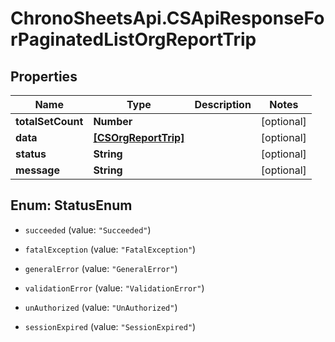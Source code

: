 # ChronoSheetsApi.CSApiResponseForPaginatedListOrgReportTrip

## Properties
Name | Type | Description | Notes
------------ | ------------- | ------------- | -------------
**totalSetCount** | **Number** |  | [optional] 
**data** | [**[CSOrgReportTrip]**](CSOrgReportTrip.md) |  | [optional] 
**status** | **String** |  | [optional] 
**message** | **String** |  | [optional] 


<a name="StatusEnum"></a>
## Enum: StatusEnum


* `succeeded` (value: `"Succeeded"`)

* `fatalException` (value: `"FatalException"`)

* `generalError` (value: `"GeneralError"`)

* `validationError` (value: `"ValidationError"`)

* `unAuthorized` (value: `"UnAuthorized"`)

* `sessionExpired` (value: `"SessionExpired"`)




